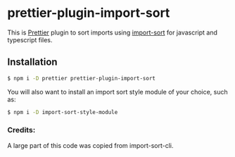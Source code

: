 # prettier-plugin-import-sort

This is [Prettier] plugin to sort imports using [import-sort] for javascript and typescript files.

[Prettier]: https://github.com/prettier/prettier
[import-sort]: https://github.com/renke/import-sort

## Installation

```bash
$ npm i -D prettier prettier-plugin-import-sort
```

You will also want to install an import sort style module of your choice, such as: 

```bash
$ npm i -D import-sort-style-module
```

### Credits:

A large part of this code was copied from import-sort-cli.
